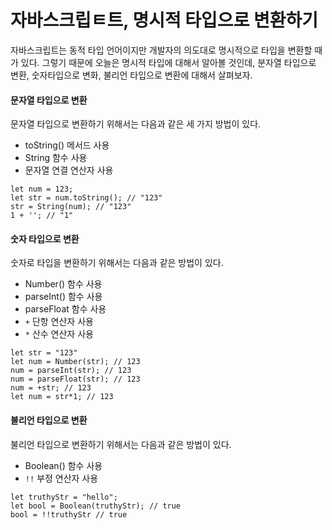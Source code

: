 # 자바스크립ㅌ트, 명시적 타입으로 변환하기

자바스크립트는 동적 타입 언어이지만 개발자의 의도대로 명시적으로 타입을 변환할 때가 있다. 그렇기 때문에 오늘은 명시적 타입에 대해서 알아볼 것인데, 분자열 타입으로 변환, 숫자타입으로 변화, 불리언 타입으로 변환에 대해서 살펴보자.

#### 문자열 타입으로 변환

문자열 타입으로 변환하기 위해서는 다음과 같은 세 가지 방법이 있다.

- toString() 메서드 사용
- String 함수 사용
- 문자열 연결 연산자 사용

```
let num = 123;
let str = num.toString(); // "123"
str = String(num); // "123"
1 + ''; // "1"
```

#### 숫자 타입으로 변환

숫자로 타입을 변환하기 위해서는 다음과 같은 방법이 있다.

- Number() 함수 사용
- parseInt() 함수 사용
- parseFloat 함수 사용
- `+` 단항 연산자 사용
- `*` 산수 연산자 사용

```
let str = "123"
let num = Number(str); // 123
num = parseInt(str); // 123
num = parseFloat(str); // 123
num = +str; // 123
let num = str*1; // 123
```

#### 불리언 타입으로 변환

불리언 타입으로 변환하기 위해서는 다음과 같은 방법이 있다.

- Boolean() 함수 사용
- `!!` 부정 연산자 사용

```
let truthyStr = "hello";
let bool = Boolean(truthyStr); // true
bool = !!truthyStr // true
```
